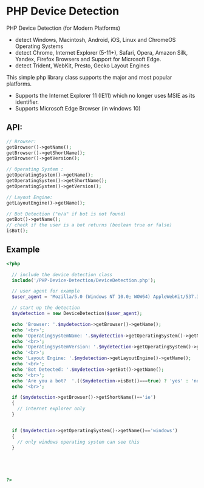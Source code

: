 PHP Device Detection
====================

PHP Device Detection (for Modern Platforms)
- detect Windows, Macintosh, Android, iOS, Linux and ChromeOS Operating Systems
- detect Chrome, Internet Explorer (5-11+), Safari, Opera, Amazon Silk, Yandex, Firefox Browsers and Support for Microsoft Edge.
- detect Trident, WebKit, Presto, Gecko Layout Engines

This simple php library class supports the major and most popular platforms.

* Supports the Internet Explorer 11 (IE11) which no longer uses MSIE as its identifier.
* Supports Microsoft Edge Browser (in windows 10)

API:
--------
```php
// Browser: 
getBrowser()->getName();
getBrowser()->getShortName();
getBrowser()->getVersion();

// Operating System :
getOperatingSystem()->getName();
getOperatingSystem()->getShortName();
getOperatingSystem()->getVersion();

// Layout Engine:
getLayoutEngine()->getName();

// Bot Detection ("n/a" if bot is not found)
getBot()->getName();
// check if the user is a bot returns (boolean true or false)
isBot();

```

Example
--------
```php
<?php

  // include the device detection class
  include('/PHP-Device-Detection/DeviceDetection.php');

  // user agent for example
  $user_agent = 'Mozilla/5.0 (Windows NT 10.0; WOW64) AppleWebKit/537.36 (KHTML, like Gecko) Chrome/44.0.2403.157 Safari/537.36';

  // start up the detection
  $mydetection = new DeviceDetection($user_agent);

  echo 'Browser: '.$mydetection->getBrowser()->getName();
  echo '<br>';
  echo 'OperatingSystemName: '.$mydetection->getOperatingSystem()->getName();
  echo '<br>';
  echo 'OperatingSystemVersion: '.$mydetection->getOperatingSystem()->getVersion();
  echo '<br>';
  echo 'Layout Engine: '.$mydetection->getLayoutEngine()->getName();
  echo '<br>';
  echo 'Bot Detected: '.$mydetection->getBot()->getName();
  echo '<br>';
  echo 'Are you a bot?  '.(($mydetection->isBot()===true) ? 'yes' : 'no');
  echo '<br>'; 

  if ($mydetection->getBrowser()->getShortName()=='ie')
  {
    // internet explorer only 
  }


  if ($mydetection->getOperatingSystem()->getName()=='windows')
  {
    // only windows operating system can see this
  }




  
?>
```

